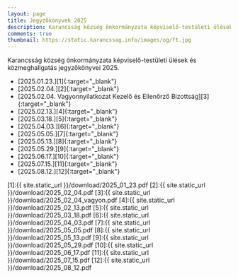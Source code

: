 ```yaml
---
layout: page
title: Jegyzőkönyvek 2025
description: Karancsság község önkormányzata képviselő-testületi ülések és közmeghallgatás jegyzőkönyvei 2025.
comments: true
thumbnail: https://static.karancssag.info/images/og/ft.jpg
---
```


Karancsság község önkormányzata képviselő-testületi ülések és közmeghallgatás jegyzőkönyvei 2025.

+ [2025.01.23.][1]{:target="_blank"}
+ [2025.02.04.][2]{:target="_blank"}
+ [2025.02.04. Vagyonnyilatkozat Kezelő és Ellenőrző Bizottság][3]{:target="_blank"}
+ [2025.02.13.][4]{:target="_blank"}
+ [2025.03.18.][5]{:target="_blank"}
+ [2025.04.03.][6]{:target="_blank"}
+ [2025.05.05.][7]{:target="_blank"}
+ [2025.05.13.][8]{:target="_blank"}
+ [2025.05.29.][9]{:target="_blank"}
+ [2025.06.17.][10]{:target="_blank"}
+ [2025.07.15.][11]{:target="_blank"}
+ [2025.08.12.][12]{:target="_blank"}


[1]:{{ site.static_url }}/download/2025_01_23.pdf
[2]:{{ site.static_url }}/download/2025_02_04.pdf
[3]:{{ site.static_url }}/download/2025_02_04_vagyon.pdf
[4]:{{ site.static_url }}/download/2025_02_13.pdf
[5]:{{ site.static_url }}/download/2025_03_18.pdf
[6]:{{ site.static_url }}/download/2025_04_03.pdf
[7]:{{ site.static_url }}/download/2025_05_05.pdf
[8]:{{ site.static_url }}/download/2025_05_13.pdf
[9]:{{ site.static_url }}/download/2025_05_29.pdf
[10]:{{ site.static_url }}/download/2025_06_17.pdf
[11]:{{ site.static_url }}/download/2025_07_15.pdf
[12]:{{ site.static_url }}/download/2025_08_12.pdf
